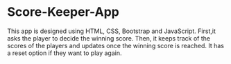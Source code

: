 # Score-Keeper-App
This app is designed using HTML, CSS, Bootstrap and JavaScript. 
First,it asks the player to decide the winning score.
Then, it keeps track of the scores of the players and updates once the winning score is reached.
It has a reset option if they want to play again.
